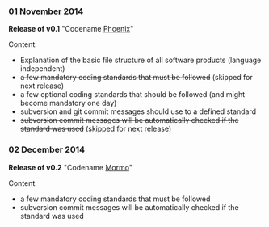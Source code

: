 ### 01 November 2014 ###
**Release of v0.1** "Codename [Phoenix](http://en.wikipedia.org/wiki/Phoenix_(mythology))"

Content:

- Explanation of the basic file structure of all software products (language independent)
- <del>a few mandatory coding standards that must be followed</del> (skipped for next release)
- a few optional coding standards that should be followed (and might become mandatory one day)
- subversion and git commit messages should use to a defined standard
- <del>subversion commit messages will be automatically checked if the standard was used</del> (skipped for next release)

### 02 December 2014 ###
**Release of v0.2** "Codename [Mormo](http://en.wikipedia.org/wiki/Mormo)"

Content:

- a few mandatory coding standards that must be followed
- subversion commit messages will be automatically checked if the standard was used